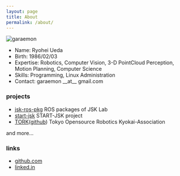 ```yaml
---
layout: page
title: About
permalink: /about/
---
```


![garaemon](http://www.gravatar.com/avatar/2496d65c608c090ef54e53d9a2f27806.png)

* Name: Ryohei Ueda
* Birth: 1986/02/03
* Expertise: Robotics, Computer Vision, 3-D PointCloud Perception,
Motion Planning, Computer Science
* Skills: Programming, Linux Administration
* Contact: garaemon \_\_at\_\_ gmail.com

### projects
* [jsk-ros-pkg](http://jsk-ros-pkg.github.io/) ROS packages of JSK Lab
* [start-jsk](http://start-jsk.github.io) START-JSK project
* [TORK](http://www.opensource-robotics.tokyo.jp/?lang=en)([github](https://github.com/tork-a)) Tokyo Opensource Robotics Kyokai-Association

and more...

### links
* [github.com](http://github.com/garaemon)
* [linked.in](http://lnkd.in/bYv2bEn)
